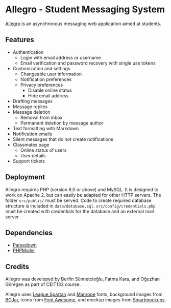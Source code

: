 # Allegro - Student Messaging System

[Allegro](https://allegroapp.me) is an asynchronous messaging web application aimed at students.

## Features

- Authentication
  - Login with email address or username 
  - Email verification and password recovery with single use tokens
- Customization and settings
  - Changeable user information
  - Notification preferences
  - Privacy preferences
    - Disable online status
    - Hide email address
- Drafting messages
- Message replies
- Message deletion
  - Removal from inbox 
  - Permanent deletion by message author
- Text formatting with Markdown
- Notification emails
- Silent messages that do not create notifications
- Classmates page
  - Online status of users
  - User details 
- Support tickets

## Deployment

Allegro requires PHP (version 8.0 or above) and MySQL. It is designed to work on Apache 2, but can easily be adapted for other HTTP servers. The folder `src/public/` must be served. Code to create required database structure is included in `data/database.sql`. `src/config/credentials.php` must be created with credentials for the database and an external mail server.

## Dependencies

- [Parsedown](https://github.com/erusev/parsedown)
- [PHPMailer](https://github.com/PHPMailer/PHPMailer)

## Credits

Allegro was developed by Berfin Sünnetcioğlu, Fatma Kara, and Oğuzhan Göregen as part of CEIT133 course.

Allegro uses [League Spartan](https://www.theleagueofmoveabletype.com/league-spartan) and [Manrope](https://manropefont.com/) fonts, background images from [BGJar](https://bgjar.com/), icons from [Font Awesome](https://fontawesome.com), and mockup images from [Smartmockups](https://smartmockups.com).
